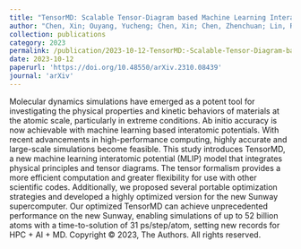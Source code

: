 ```yaml
---
title: "TensorMD: Scalable Tensor-Diagram based Machine Learning Interatomic Potential on Heterogeneous Many-Core Processors"
author: "Chen, Xin; Ouyang, Yucheng; Chen, Xin; Chen, Zhenchuan; Lin, Rongfen; Gao, Xingyu; Wang, Lifang; Li, Fang; Liu, Yin; Shang, Honghui; Song, Haifeng"
collection: publications
category: 2023
permalink: /publication/2023-10-12-TensorMD:-Scalable-Tensor-Diagram-based-Machine-Learning-Interatomic-Potential-on-Heterogeneous-Many-Core-Processors
date: 2023-10-12
paperurl: 'https://doi.org/10.48550/arXiv.2310.08439'
journal: 'arXiv'
---
```


Molecular dynamics simulations have emerged as a potent tool for investigating the physical properties and kinetic behaviors of materials at the atomic scale, particularly in extreme conditions. Ab initio accuracy is now achievable with machine learning based interatomic potentials. With recent advancements in high-performance computing, highly accurate and large-scale simulations become feasible. This study introduces TensorMD, a new machine learning interatomic potential (MLIP) model that integrates physical principles and tensor diagrams. The tensor formalism provides a more efficient computation and greater flexibility for use with other scientific codes. Additionally, we proposed several portable optimization strategies and developed a highly optimized version for the new Sunway supercomputer. Our optimized TensorMD can achieve unprecedented performance on the new Sunway, enabling simulations of up to 52 billion atoms with a time-to-solution of 31 ps/step/atom, setting new records for HPC + AI + MD. Copyright © 2023, The Authors. All rights reserved.
